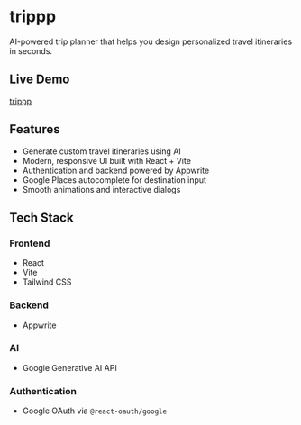 # trippp

AI-powered trip planner that helps you design personalized travel itineraries in seconds.

## Live Demo
[trippp](https://trippp-omega.vercel.app)

## Features
- Generate custom travel itineraries using AI
- Modern, responsive UI built with React + Vite
- Authentication and backend powered by Appwrite
- Google Places autocomplete for destination input
- Smooth animations and interactive dialogs

## Tech Stack
### Frontend
- React
- Vite
- Tailwind CSS

### Backend
- Appwrite

### AI
- Google Generative AI API

### Authentication
- Google OAuth via `@react-oauth/google`